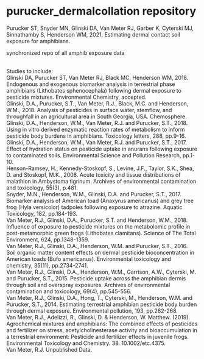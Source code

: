# purucker_dermalcollation repository
Purucker ST, Snyder MN, Glinski DA, Van Meter RJ, Garber K, Cyterski MJ, Sinnathamby S, Henderson WM, 2021. Estimating dermal contact soil exposure for amphibians. 

synchronized repo of all amphib exposure data
<br><br>

Studies to include:<br>
Glinski DA, Purucker ST, Van Meter RJ, Black MC, Henderson WM, 2018. Endogenous and exogenous biomarker analysis in terrestrial phase amphibians (Lithobates sphenocephala) following dermal exposure to pesticide mixtures. Environmental Chemistry, accepted.<br>
Glinski, D.A., Purucker, S.T., Van Meter, R.J., Black, M.C. and Henderson, W.M., 2018. Analysis of pesticides in surface water, stemflow, and throughfall in an agricultural area in South Georgia, USA. Chemosphere.<br>
Glinski, D.A., Henderson, W.M., Van Meter, R.J. and Purucker, S.T., 2018. Using in vitro derived enzymatic reaction rates of metabolism to inform pesticide body burdens in amphibians. Toxicology letters, 288, pp.9-16.<br>
Glinski, D.A., Henderson, W.M., Van Meter, R.J. and Purucker, S.T., 2017. Effect of hydration status on pesticide uptake in anurans following exposure to contaminated soils. Environmental Science and Pollution Research, pp.1-10.<br>
Henson-Ramsey, H., Kennedy-Stoskopf, S., Levine, J.F., Taylor, S.K., Shea, D. and Stoskopf, M.K., 2008. Acute toxicity and tissue distributions of malathion in Ambystoma tigrinum. Archives of environmental contamination and toxicology, 55(3), p.481.<br>
Snyder, M.N., Henderson, W.M., Glinski, D.A. and Purucker, S.T., 2017. Biomarker analysis of American toad (Anaxyrus americanus) and grey tree frog (Hyla versicolor) tadpoles following exposure to atrazine. Aquatic Toxicology, 182, pp.184-193.<br>
Van Meter, R.J., Glinski, D.A., Purucker, S.T. and Henderson, W.M., 2018. Influence of exposure to pesticide mixtures on the metabolomic profile in post-metamorphic green frogs (Lithobates clamitans). Science of The Total Environment, 624, pp.1348-1359.<br>
Van Meter, R.J., Glinski, D.A., Henderson, W.M. and Purucker, S.T., 2016. Soil organic matter content effects on dermal pesticide bioconcentration in American toads (Bufo americanus). Environmental toxicology and chemistry, 35(11), pp.2734-2741.<br>
Van Meter, R.J., Glinski, D.A., Henderson, W.M., Garrison, A.W., Cyterski, M. and Purucker, S.T., 2015. Pesticide uptake across the amphibian dermis through soil and overspray exposures. Archives of environmental contamination and toxicology, 69(4), pp.545-556.<br>
Van Meter, R.J., Glinski, D.A., Hong, T., Cyterski, M., Henderson, W.M. and Purucker, S.T., 2014. Estimating terrestrial amphibian pesticide body burden through dermal exposure. Environmental pollution, 193, pp.262-268.<br>
Van Meter, R.J., Adelizzi, R., Glinski, D. & Henderson, W. Matthew. (2019). Agrochemical mixtures and amphibians: The combined effects of pesticides and fertilizer on stress, acetylcholinesterase activity and bioaccumulation in a terrestrial environment: Pesticide and fertilizer effects in juvenile frogs. Environmental Toxicology and Chemistry. 38. 10.1002/etc.4375. <br>
Van Meter, R.J. Unpublished Data. <br>

